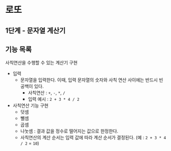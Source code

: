 # 로또

## 1단계 - 문자열 계산기

## 기능 목록

사칙연산을 수행할 수 있는 계산기 구현

- 입력
  - 문자열을 입력한다. 이때, 입력 문자열의 숫자와 사칙 연산 사이에는 반드시 빈 공백이 있다.
    - 사칙연산 : `+`, `-`, `*`, `/`
    - 입력 예시 : `2 + 3 * 4 / 2`
- 사칙연산 기능 구현
  - 덧셈
  - 뺄셈
  - 곱셈
  - 나눗셈 : 결과 값을 정수로 떨어지는 값으로 한정한다.
  - 사칙연산의 계산 순서는 입력 값에 따라 계산 순서가 결정된다. (예 : `2 + 3 * 4 / 2` = `10`)
